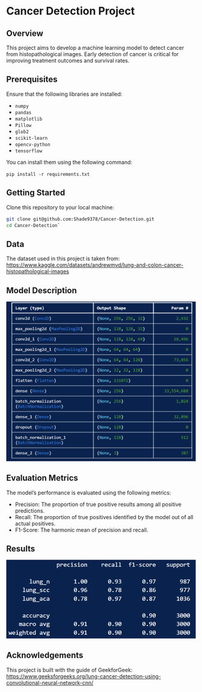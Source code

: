 # **Cancer Detection Project**

## Overview
This project aims to develop a machine learning model to detect cancer from histopathological images. Early detection of cancer is critical for improving treatment outcomes and survival rates.

## Prerequisites

Ensure that the following libraries are installed:

- `numpy`
- `pandas`
- `matplotlib`
- `Pillow`
- `glob2`
- `scikit-learn`
- `opencv-python` 
- `tensorflow`

You can install them using the following command:

`pip install -r requirements.txt`

## Getting Started
Clone this repository to your local machine:

```bash
git clone git@github.com:Shade9378/Cancer-Detection.git
cd Cancer-Detection`
```

## Data
The dataset used in this project is taken from: https://www.kaggle.com/datasets/andrewmvd/lung-and-colon-cancer-histopathological-images

## Model Description
![Model](result/model.png "model")

## Evaluation Metrics
The model’s performance is evaluated using the following metrics:
- Precision: The proportion of true positive results among all positive predictions.
- Recall: The proportion of true positives identified by the model out of all actual positives.
- F1-Score: The harmonic mean of precision and recall.

## Results
![Result](result/result.png "result")

## Acknowledgements 
This project is built with the guide of GeekforGeek: https://www.geeksforgeeks.org/lung-cancer-detection-using-convolutional-neural-network-cnn/